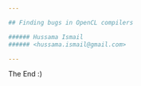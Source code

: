 ```yaml
---

## Finding bugs in OpenCL compilers

###### Hussama Ismail 
###### <hussama.ismail@gmail.com>

---
```


The End :)
